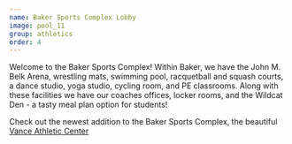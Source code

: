 ```yaml
---
name: Baker Sports Complex Lobby
image: pool_11
group: athletics
order: 4
---
```


Welcome to the Baker Sports Complex! Within Baker, we have the John M. Belk Arena, wrestling mats, swimming pool, 
racquetball and squash courts, a dance studio, yoga studio, cycling room, and PE classrooms. Along with these facilities 
we have our coaches offices, locker rooms, and the Wildcat Den - a tasty meal plan option for students! 

Check out the newest addition to the Baker Sports Complex, the beautiful 
[Vance Athletic Center](https://davidsonwildcats.com/sports/2016/3/9/facilities-vance-center.aspx?id=660)
